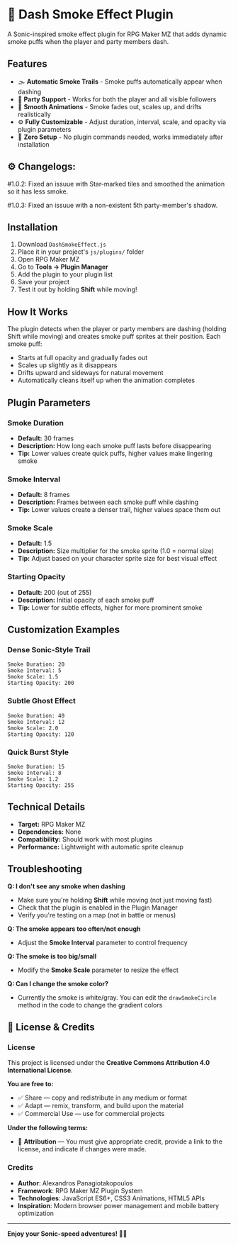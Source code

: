 # 💨 Dash Smoke Effect Plugin

A Sonic-inspired smoke effect plugin for RPG Maker MZ that adds dynamic smoke puffs when the player and party members dash.

## Features

- 🌫️ **Automatic Smoke Trails** - Smoke puffs automatically appear when dashing
- 👥 **Party Support** - Works for both the player and all visible followers
- 🎨 **Smooth Animations** - Smoke fades out, scales up, and drifts realistically
- ⚙️ **Fully Customizable** - Adjust duration, interval, scale, and opacity via plugin parameters
- 🎯 **Zero Setup** - No plugin commands needed, works immediately after installation


## ⚙️ Changelogs:
#1.0.2: Fixed an issuue with Star-marked tiles and smoothed the animation so it has less smoke.

#1.0.3: Fixed an issuue with a non-existent 5th party-member's shadow. 

## Installation

1. Download `DashSmokeEffect.js`
2. Place it in your project's `js/plugins/` folder
3. Open RPG Maker MZ
4. Go to **Tools → Plugin Manager**
5. Add the plugin to your plugin list
6. Save your project
7. Test it out by holding **Shift** while moving!

## How It Works

The plugin detects when the player or party members are dashing (holding Shift while moving) and creates smoke puff sprites at their position. Each smoke puff:

- Starts at full opacity and gradually fades out
- Scales up slightly as it disappears
- Drifts upward and sideways for natural movement
- Automatically cleans itself up when the animation completes

## Plugin Parameters

### Smoke Duration
- **Default:** 30 frames
- **Description:** How long each smoke puff lasts before disappearing
- **Tip:** Lower values create quick puffs, higher values make lingering smoke

### Smoke Interval
- **Default:** 8 frames
- **Description:** Frames between each smoke puff while dashing
- **Tip:** Lower values create a denser trail, higher values space them out

### Smoke Scale
- **Default:** 1.5
- **Description:** Size multiplier for the smoke sprite (1.0 = normal size)
- **Tip:** Adjust based on your character sprite size for best visual effect

### Starting Opacity
- **Default:** 200 (out of 255)
- **Description:** Initial opacity of each smoke puff
- **Tip:** Lower for subtle effects, higher for more prominent smoke

## Customization Examples

### Dense Sonic-Style Trail
```
Smoke Duration: 20
Smoke Interval: 5
Smoke Scale: 1.5
Starting Opacity: 200
```

### Subtle Ghost Effect
```
Smoke Duration: 40
Smoke Interval: 12
Smoke Scale: 2.0
Starting Opacity: 120
```

### Quick Burst Style
```
Smoke Duration: 15
Smoke Interval: 8
Smoke Scale: 1.2
Starting Opacity: 255
```

## Technical Details

- **Target:** RPG Maker MZ
- **Dependencies:** None
- **Compatibility:** Should work with most plugins
- **Performance:** Lightweight with automatic sprite cleanup

## Troubleshooting

**Q: I don't see any smoke when dashing**
- Make sure you're holding **Shift** while moving (not just moving fast)
- Check that the plugin is enabled in the Plugin Manager
- Verify you're testing on a map (not in battle or menus)

**Q: The smoke appears too often/not enough**
- Adjust the **Smoke Interval** parameter to control frequency

**Q: The smoke is too big/small**
- Modify the **Smoke Scale** parameter to resize the effect

**Q: Can I change the smoke color?**
- Currently the smoke is white/gray. You can edit the `drawSmokeCircle` method in the code to change the gradient colors


## 📝 License & Credits

### License
This project is licensed under the **Creative Commons Attribution 4.0 International License**.

**You are free to:**
- ✅ Share — copy and redistribute in any medium or format
- ✅ Adapt — remix, transform, and build upon the material  
- ✅ Commercial Use — use for commercial projects

**Under the following terms:**
- 📝 **Attribution** — You must give appropriate credit, provide a link to the license, and indicate if changes were made.

### Credits
- **Author**: Alexandros Panagiotakopoulos
- **Framework**: RPG Maker MZ Plugin System
- **Technologies**: JavaScript ES6+, CSS3 Animations, HTML5 APIs
- **Inspiration**: Modern browser power management and mobile battery optimization



---

**Enjoy your Sonic-speed adventures! 🦔💨**
